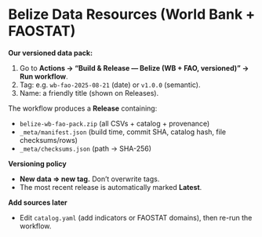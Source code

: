 # Belize Data Resources (World Bank + FAOSTAT)

**Our versioned data pack:**
1. Go to **Actions → “Build & Release — Belize (WB + FAO, versioned)” → Run workflow**.
2. Tag: e.g. `wb-fao-2025-08-21` (date) or `v1.0.0` (semantic).
3. Name: a friendly title (shown on Releases).

The workflow produces a **Release** containing:
- `belize-wb-fao-pack.zip` (all CSVs + catalog + provenance)
- `_meta/manifest.json` (build time, commit SHA, catalog hash, file checksums/rows)
- `_meta/checksums.json` (path → SHA-256)

**Versioning policy**
- **New data ⇒ new tag.** Don’t overwrite tags.
- The most recent release is automatically marked **Latest**.

**Add sources later**
- Edit `catalog.yaml` (add indicators or FAOSTAT domains), then re-run the workflow.
